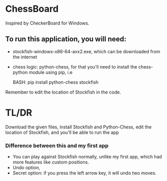 # ChessBoard
Inspired by CheckerBoard for Windows.

## To run this application, you will need: 
- stockfish-windows-x86-64-avx2.exe, which can be downloaded from the internet
- chess logic: python-chess, for that you'll need to install the chess-python module using pip, i.e
  
  BASH: 
  pip install python-chess stockfish

Remember to edit the location of Stockfish in the code.

# TL/DR
Download the given files, install Stockfish and Python-Chess, edit the location of Stockfish, and you'll be able to run the app

### Difference between this and my first app
- You can play against Stockfish normally, unlike my first app, which had more features like custom positions.
- Undo option,
- Secret option: if you press the left arrow key, it will undo two moves.
